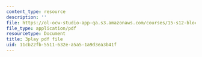 ```yaml
---
content_type: resource
description: ''
file: https://ol-ocw-studio-app-qa.s3.amazonaws.com/courses/15-s12-blockchain-and-money-fall-2018/11cb22fb5511632ea5a51a9d3ea3b41f_KHBi3n0hUSU.pdf
file_type: application/pdf
resourcetype: Document
title: 3play pdf file
uid: 11cb22fb-5511-632e-a5a5-1a9d3ea3b41f
---
```

